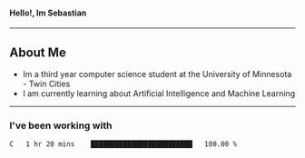 #### Hello!, Im Sebastian


---
## About Me
- Im a third year computer science student at the University of Minnesota - Twin Cities
- I am currently learning about Artificial Intelligence and Machine Learning

---

### I've been working with
<!--START_SECTION:waka-->

```text
C   1 hr 20 mins    █████████████████████████   100.00 %
```

<!--END_SECTION:waka-->


